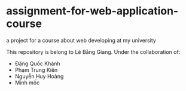 # assignment-for-web-application-course
a project for a course about web developing at my university

This repository is belong to Lê Bằng Giang.
Under the collaboration of: 
  - Đặng Quốc Khánh
  - Phạm Trung Kiên
  - Nguyễn Huy Hoàng
  - Minh mốc
